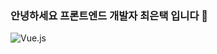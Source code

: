 ### 안녕하세요 프론트엔드 개발자 최은택 입니다 👋

<img alt="Vue.js" src ="https://img.shields.io/badge/Vue.js-#4FC08D.svg?&style=for-the-badge&logo=Vue.js&logoColor=#4FC08D"/>

<!--
**euntaek419/euntaek419** is a ✨ _special_ ✨ repository because its `README.md` (this file) appears on your GitHub profile.

Here are some ideas to get you started:

- 🔭 I’m currently working on ...
- 🌱 I’m currently learning ...
- 👯 I’m looking to collaborate on ...
- 🤔 I’m looking for help with ...
- 💬 Ask me about ...
- 📫 How to reach me: ...
- 😄 Pronouns: ...
- ⚡ Fun fact: ...
-->
